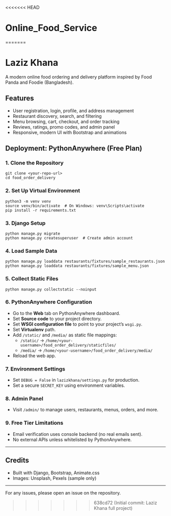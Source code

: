 <<<<<<< HEAD
# Online_Food_Service
=======
# Laziz Khana

A modern online food ordering and delivery platform inspired by Food Panda and Foodie (Bangladesh).

## Features
- User registration, login, profile, and address management
- Restaurant discovery, search, and filtering
- Menu browsing, cart, checkout, and order tracking
- Reviews, ratings, promo codes, and admin panel
- Responsive, modern UI with Bootstrap and animations

## Deployment: PythonAnywhere (Free Plan)

### 1. Clone the Repository
```
git clone <your-repo-url>
cd food_order_delivery
```

### 2. Set Up Virtual Environment
```
python3 -m venv venv
source venv/bin/activate  # On Windows: venv\Scripts\activate
pip install -r requirements.txt
```

### 3. Django Setup
```
python manage.py migrate
python manage.py createsuperuser  # Create admin account
```

### 4. Load Sample Data
```
python manage.py loaddata restaurants/fixtures/sample_restaurants.json
python manage.py loaddata restaurants/fixtures/sample_menu.json
```

### 5. Collect Static Files
```
python manage.py collectstatic --noinput
```

### 6. PythonAnywhere Configuration
- Go to the **Web** tab on PythonAnywhere dashboard.
- Set **Source code** to your project directory.
- Set **WSGI configuration file** to point to your project’s `wsgi.py`.
- Set **Virtualenv** path.
- Add `/static/` and `/media/` as static file mappings:
  - `/static/` → `/home/<your-username>/food_order_delivery/staticfiles/`
  - `/media/` → `/home/<your-username>/food_order_delivery/media/`
- Reload the web app.

### 7. Environment Settings
- Set `DEBUG = False` in `lazizkhana/settings.py` for production.
- Set a secure `SECRET_KEY` using environment variables.

### 8. Admin Panel
- Visit `/admin/` to manage users, restaurants, menus, orders, and more.

### 9. Free Tier Limitations
- Email verification uses console backend (no real emails sent).
- No external APIs unless whitelisted by PythonAnywhere.

---

## Credits
- Built with Django, Bootstrap, Animate.css
- Images: Unsplash, Pexels (sample only)

---

For any issues, please open an issue on the repository. 
>>>>>>> 638cd72 (Initial commit: Laziz Khana full project)
